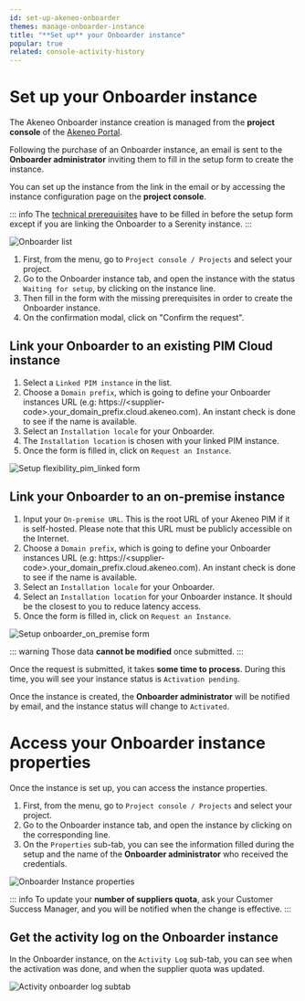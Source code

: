```yaml
---
id: set-up-akeneo-onboarder
themes: manage-onboarder-instance
title: "**Set up** your Onboarder instance"
popular: true
related: console-activity-history
---
```


# Set up your Onboarder instance

The Akeneo Onboarder instance creation is managed from the **project console** of the [Akeneo Portal](https://portal.akeneo.com). 

Following the purchase of an Onboarder instance, an email is sent to the **Onboarder administrator** inviting them to fill in the setup form to create the instance.

You can set up the instance from the link in the email or by accessing the instance configuration page on the **project console**.

::: info
The [technical prerequisites](https://docs.akeneo.com/latest/onboarder/prerequisites/index.html#prerequisites) have to be filled in before the setup form except if you are linking the Onboarder to a Serenity instance.
:::

![Onboarder list](../img/onboarder_list_waiting_setup.png)

1. First, from the menu, go to `Project console / Projects` and select your project.
2. Go to the Onboarder instance tab, and open the instance with the status `Waiting for setup`, by clicking on the instance line.
3. Then fill in the form with the missing prerequisites in order to create the Onboarder instance.
4. On the confirmation modal, click on "Confirm the request".

## Link your Onboarder to an existing PIM Cloud instance

1. Select a `Linked PIM instance` in the list.
2. Choose a `Domain prefix`, which is going to define your Onboarder instances URL (e.g: https://&lt;supplier-code&gt;.your_domain_prefix.cloud.akeneo.com). An instant check is done to see if the name is available.
3. Select an `Installation locale` for your Onboarder.
4. The `Installation location` is chosen with your linked PIM instance.
5. Once the form is filled in, click on `Request an Instance`.

![Setup flexibility_pim_linked form](../img/onboarder_setup.png)

## Link your Onboarder to an on-premise instance

1. Input your `On-premise URL`. This is the root URL of your Akeneo PIM if it is self-hosted. Please note that this URL must be publicly accessible on the Internet.
2. Choose a `Domain prefix`, which is going to define your Onboarder instances URL (e.g: https://&lt;supplier-code&gt;.your_domain_prefix.cloud.akeneo.com). An instant check is done to see if the name is available.
3. Select an `Installation locale` for your Onboarder.
4. Select an `Installation location` for your Onboarder instance. It should be the closest to you to reduce latency access.
5. Once the form is filled in, click on `Request an Instance`.


![Setup onboarder_on_premise form](../img/onboarder_setup_on_premise.png)

::: warning
Those data **cannot be modified** once submitted.
:::

Once the request is submitted, it takes **some time to process**. During this time, you will see your instance status is `Activation pending`.

Once the instance is created, the **Onboarder administrator** will be notified by email, and the instance status will change to `Activated`.

# Access your Onboarder instance properties

Once the instance is set up, you can access the instance properties.

1. First, from the menu, go to `Project console / Projects` and select your project.
2. Go to the Onboarder instance tab, and open the instance by clicking on the corresponding line.
3. On the `Properties` sub-tab, you can see the information filled during the setup and the name of the **Onboarder administrator** who received the credentials.

![Onboarder Instance properties](../img/onboarder_properties.png)

::: info
To update your **number of suppliers quota**, ask your Customer Success Manager, and you will be notified when the change is effective.
:::

## Get the activity log on the Onboarder instance

In the Onboarder instance, on the `Activity Log` sub-tab, you can see when the activation was done, and when the supplier quota was updated.

![Activity onboarder log subtab](../img/onboarder_activity_log.png)
